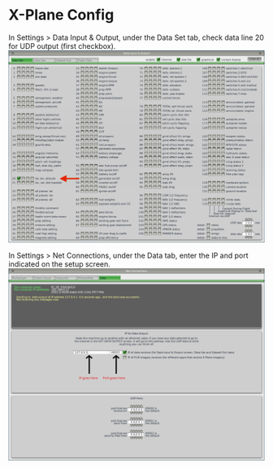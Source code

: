 # X-Plane Config

In Settings > Data Input & Output, under the Data Set tab, check data line 20 for UDP output (first checkbox).
![data-set](./data-set.png)

In Settings > Net Connections, under the Data tab, enter the IP and port indicated on the setup screen.
![net-connections](./net-connections.png)
